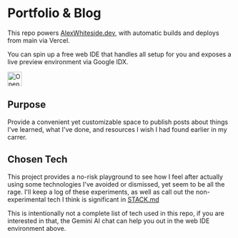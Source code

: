 # Portfolio & Blog 

This repo powers [AlexWhiteside.dev](https://alexwhiteside.dev), with automatic builds and deploys from main via Vercel. 

You can spin up a free web IDE that handles all setup for you and exposes a live preview environment via Google IDX. 

<a href="https://idx.google.com/import?url=https%3A%2F%2Fgithub.com%2Fawhiteside1%2Falexwhiteside.dev">
  <picture>
    <source
      media="(prefers-color-scheme: dark)"
      srcset="https://cdn.idx.dev/btn/open_dark_32@2x.png">
    <source
      media="(prefers-color-scheme: light)"
      srcset="https://cdn.idx.dev/btn/open_light_32@2x.png">
    <img
      height="32"
      alt="Open in IDX"
      src="https://cdn.idx.dev/btn/open_purple_32@2x.png">
  </picture>
</a>

## Purpose

Provide a convenient yet customizable space to publish posts about things I've learned, what I've done, and resources I wish I had found earlier in my carrer. 

## Chosen Tech 
This project provides a no-risk playground to see how I feel after actually using some technologies I've avoided or dismissed, yet seem to be all the rage. I'll keep a log of these experiments, as well as call out the non-experimental tech I think is significant in [STACK.md](./STACK.md) 

This is intentionally not a complete list of tech used in this repo, if you are interested in that, the Gemini AI chat can help you out in the web IDE environment above. 


